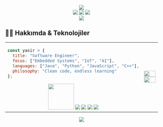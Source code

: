 
<div align="center">
  <img src="https://capsule-render.vercel.app/api?type=waving&color=gradient&height=120&section=header&text=Yasir%20Yıldırım&fontSize=42&fontAlignY=55&desc=Software%20Engineer&descSize=20&descAlignY=75&animation=fadeIn" />
</div>

<div align="center">
  <a href="https://yasiryildirim.com.tr"><img src="https://img.shields.io/badge/Website-yasiryildirim.com.tr-3955A3?style=flat-square&logo=GoogleChrome&logoColor=white" /></a>
  <a href="https://instagram.com/yasiryl_drm"><img src="https://img.shields.io/badge/Instagram-@yasiryl__drm-E4405F?style=flat-square&logo=instagram&logoColor=white" /></a>
  <a href="mailto:iletisim@yasiryildirim.com.tr"><img src="https://img.shields.io/badge/Email-iletisim@yasiryildirim.com.tr-D14836?style=flat-square&logo=gmail&logoColor=white" /></a>
</div>

<div align="center">
  <img src="https://readme-typing-svg.demolab.com?font=Fira+Code&size=22&duration=3000&pause=500&color=00ADFE&center=true&vCenter=true&width=600&lines=Code+%2B+Creativity;Building+innovative+solutions;Embedded+Systems+Expert" />
</div>

## 👨‍💻 Hakkımda & Teknolojiler

<table>
<tr>
<td width="60%">

```javascript
const yasir = {
  title: "Software Engineer",
  focus: ["Embedded Systems", "IoT", "AI"],
  languages: ["Java", "Python", "JavaScript", "C++"],
  philosophy: "Clean code, endless learning"
};
```

<div align="center">
  <img src="https://media.giphy.com/media/v1.Y2lkPTc5MGI3NjExcjhkZndmbnZsOGQxN2F3Y2s5dW9uOG13aDI4d3FnaTMxZ2xzNHo5aiZlcD12MV9pbnRlcm5hbF9naWZzX2dpZklkJmN0PWc/XH9wwXfUXu91wAJwN5/giphy.gif" width="85">
  <img src="https://i.giphy.com/media/LMt9638dO8dftAjtco/100.webp">
  <img src="https://media.giphy.com/media/jSVxBdrgYRPJC/100.gif">
  <img src="https://i.giphy.com/media/KzJkzjggfGN5Py6nkT/100.webp">
  <img src="https://i.giphy.com/media/ln7z2eWriiQAllfVcn/100w.webp">
</div>

</td>
<td width="40%">
<img src="https://github-readme-stats.vercel.app/api/top-langs/?username=yasiryldrm&layout=compact&theme=tokyonight&hide_border=true" width="100%" />
<img src="https://github-readme-streak-stats.herokuapp.com/?user=yasiryldrm&theme=tokyonight&hide_border=true" width="100%" />
</td>
</tr>
</table>

<div align="center">
  <img src="https://capsule-render.vercel.app/api?type=waving&color=gradient&height=80&section=footer" />
</div> 
